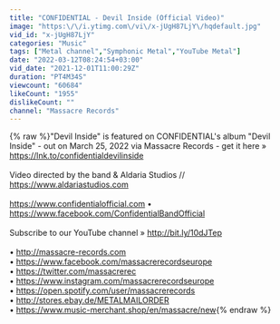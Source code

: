 ```yaml
---
title: "CONFIDENTIAL - Devil Inside (Official Video)"
image: "https:\/\/i.ytimg.com\/vi\/x-jUgH87LjY\/hqdefault.jpg"
vid_id: "x-jUgH87LjY"
categories: "Music"
tags: ["Metal channel","Symphonic Metal","YouTube Metal"]
date: "2022-03-12T08:24:54+03:00"
vid_date: "2021-12-01T11:00:29Z"
duration: "PT4M34S"
viewcount: "60684"
likeCount: "1955"
dislikeCount: ""
channel: "Massacre Records"
---
```

{% raw %}&quot;Devil Inside&quot; is featured on CONFIDENTIAL's album &quot;Devil Inside&quot; - out on March 25, 2022 via Massacre Records  - get it here » <a rel="nofollow" target="blank" href="https://lnk.to/confidentialdevilinside">https://lnk.to/confidentialdevilinside</a><br /><br />Video directed by the band &amp; Aldaria Studios // <a rel="nofollow" target="blank" href="https://www.aldariastudios.com">https://www.aldariastudios.com</a><br /><br /><a rel="nofollow" target="blank" href="https://www.confidentialofficial.com">https://www.confidentialofficial.com</a> • <a rel="nofollow" target="blank" href="https://www.facebook.com/ConfidentialBandOfficial">https://www.facebook.com/ConfidentialBandOfficial</a><br /><br />Subscribe to our YouTube channel » <a rel="nofollow" target="blank" href="http://bit.ly/10dJTep">http://bit.ly/10dJTep</a><br /><br />• <a rel="nofollow" target="blank" href="http://massacre-records.com">http://massacre-records.com</a><br />• <a rel="nofollow" target="blank" href="https://www.facebook.com/massacrerecordseurope">https://www.facebook.com/massacrerecordseurope</a><br />• <a rel="nofollow" target="blank" href="https://twitter.com/massacrerec">https://twitter.com/massacrerec</a><br />• <a rel="nofollow" target="blank" href="https://www.instagram.com/massacrerecordseurope">https://www.instagram.com/massacrerecordseurope</a><br />• <a rel="nofollow" target="blank" href="https://open.spotify.com/user/massacrerecords">https://open.spotify.com/user/massacrerecords</a><br />• <a rel="nofollow" target="blank" href="http://stores.ebay.de/METALMAILORDER">http://stores.ebay.de/METALMAILORDER</a><br />• <a rel="nofollow" target="blank" href="https://www.music-merchant.shop/en/massacre/new">https://www.music-merchant.shop/en/massacre/new</a>{% endraw %}
